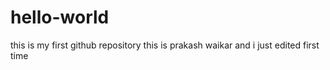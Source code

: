 # hello-world
this is my first github repository
this is prakash waikar and i just edited first time
